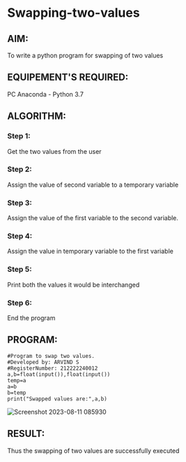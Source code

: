 # Swapping-two-values
## AIM:
To write a python program for swapping of two values
## EQUIPEMENT'S REQUIRED: 
PC
Anaconda - Python 3.7
## ALGORITHM: 
### Step 1:
Get the two values from the user
### Step 2: 
Assign the value of second variable to a temporary variable 
### Step 3: 
Assign the value of the first variable to the second variable.
### Step 4:  
Assign the value in temporary variable to the first variable
### Step 5: 
Print both the values it would be interchanged
### Step 6: 
End the program
## PROGRAM:
```
#Program to swap two values.
#Developed by: ARVIND S
#RegisterNumber: 212222240012
a,b=float(input()),float(input())
temp=a
a=b
b=temp
print("Swapped values are:",a,b)
```

![Screenshot 2023-08-11 085930](https://github.com/S-ARVIND01/Swapping-two-values/assets/118707337/97316b9a-fe6d-44e9-83f5-41cc3f2532f0)


## RESULT:
Thus the swapping of two values are successfully executed



